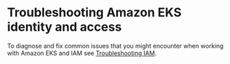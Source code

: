 # Troubleshooting Amazon EKS identity and access<a name="security_iam_troubleshoot"></a>

To diagnose and fix common issues that you might encounter when working with Amazon EKS and IAM see [Troubleshooting IAM](troubleshooting_iam.md)\.
